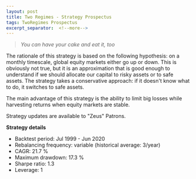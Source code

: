 ```yaml
---
layout: post
title: Two Regimes - Strategy Prospectus
tags: TwoRegimes Prospectus
excerpt_separator:  <!--more-->
---
```


> _You can have your cake and eat it, too_

The rationale of this strategy is based on the following hypothesis: on a monthly timescale, global equity markets either go up or down. This is obviously not true, but it is an approximation that is good enough to understand if we should allocate our capital to risky assets or to safe assets. The strategy takes a conservative approach: if it doesn't know what to do, it switches to safe assets.

The main advantage of this strategy is the ability to limit big losses while harvesting returns when equity markets are stable.

Strategy updates are available to "Zeus" Patrons.

**Strategy details**
* Backtest period: Jul 1999 - Jun 2020
* Rebalancing frequency: variable (historical average: 3/year)
* CAGR: 21.7 %
* Maximum drawdown: 17.3 %
* Sharpe ratio: 1.3
* Leverage: 1

